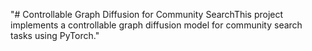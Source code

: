 "# Controllable Graph Diffusion for Community SearchThis project implements a controllable graph diffusion model for community search tasks using PyTorch." 
